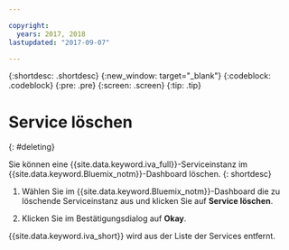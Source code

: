```yaml
---

copyright:
  years: 2017, 2018
lastupdated: "2017-09-07"

---
```


{:shortdesc: .shortdesc}
{:new_window: target="_blank"}
{:codeblock: .codeblock}
{:pre: .pre}
{:screen: .screen}
{:tip: .tip}


# Service löschen
{: #deleting}

Sie können eine {{site.data.keyword.iva_full}}-Serviceinstanz im {{site.data.keyword.Bluemix_notm}}-Dashboard löschen.
{: shortdesc}

1. Wählen Sie im {{site.data.keyword.Bluemix_notm}}-Dashboard die zu löschende Serviceinstanz aus und klicken Sie auf **Service löschen**.

3. Klicken Sie im Bestätigungsdialog auf **Okay**.

{{site.data.keyword.iva_short}} wird aus der Liste der Services entfernt.
